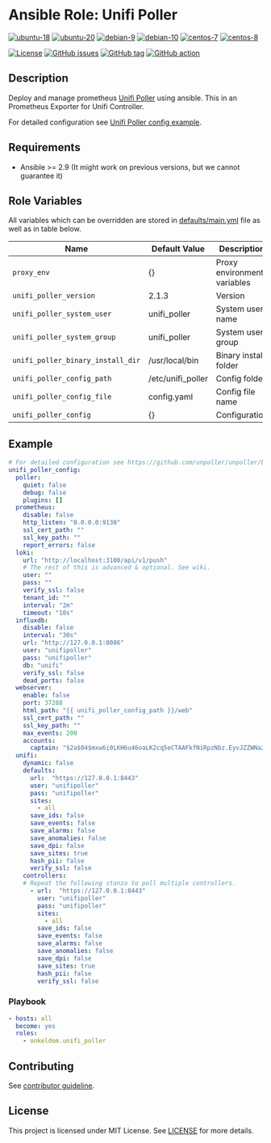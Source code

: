 # Ansible Role: Unifi Poller

[![ubuntu-18](https://img.shields.io/badge/ubuntu-18.x-orange?style=flat&logo=ubuntu)](https://ubuntu.com/)
[![ubuntu-20](https://img.shields.io/badge/ubuntu-20.x-orange?style=flat&logo=ubuntu)](https://ubuntu.com/)
[![debian-9](https://img.shields.io/badge/debian-9.x-orange?style=flat&logo=debian)](https://www.debian.org/)
[![debian-10](https://img.shields.io/badge/debian-10.x-orange?style=flat&logo=debian)](https://www.debian.org/)
[![centos-7](https://img.shields.io/badge/centos-7.x-orange?style=flat&logo=centos)](https://www.centos.org/)
[![centos-8](https://img.shields.io/badge/centos-8.x-orange?style=flat&logo=centos)](https://www.centos.org/)

[![License](https://img.shields.io/badge/license-MIT%20License-brightgreen.svg?style=flat)](https://opensource.org/licenses/MIT)
[![GitHub issues](https://img.shields.io/github/issues/OnkelDom/ansible-role-unifi-poller?style=flat)](https://github.com/OnkelDom/ansible-role-unifi-poller/issues)
[![GitHub tag](https://img.shields.io/github/tag/OnkelDom/ansible-role-unifi-poller.svg?style=flat)](https://github.com/OnkelDom/ansible-role-unifi-poller/tags)
[![GitHub action](https://github.com/OnkelDom/ansible-role-unifi-poller/workflows/ansible-lint/badge.svg)](https://github.com/OnkelDom/ansible-role-unifi-poller)

## Description

Deploy and manage prometheus [Unifi Poller](https://github.com/unpoller/unpoller/) using ansible. This in an Prometheus Exporter for Unifi Controller.

For detailed configuration see [Unifi Poller config example](https://github.com/unpoller/unpoller/blob/master/examples/up.json.example).

## Requirements

- Ansible >= 2.9 (It might work on previous versions, but we cannot guarantee it)

## Role Variables

All variables which can be overridden are stored in [defaults/main.yml](defaults/main.yml) file as well as in table below.

| Name           | Default Value | Description                        |
| -------------- | ------------- | -----------------------------------|
| `proxy_env` | {} | Proxy environment variables |
| `unifi_poller_version` | 2.1.3 | Version | 
| `unifi_poller_system_user` | unifi_poller | System user name |
| `unifi_poller_system_group` | unifi_poller | System user group |
| `unifi_poller_binary_install_dir` | /usr/local/bin | Binary install folder |
| `unifi_poller_config_path` | /etc/unifi_poller | Config folder |
| `unifi_poller_config_file` | config.yaml | Config file name |
| `unifi_poller_config` | {} | Configuration |

## Example
```yaml
# For detailed configuration see https://github.com/unpoller/unpoller/blob/master/examples/up.json.example
unifi_poller_config:
  poller:
    quiet: false
    debug: false
    plugins: []
  prometheus:
    disable: false
    http_listen: "0.0.0.0:9130"
    ssl_cert_path: ""
    ssl_key_path: ""
    report_errors: false
  loki:
    url: "http://localhost:3100/api/v1/push"
    # The rest of this is advanced & optional. See wiki.
    user: ""
    pass: ""
    verify_ssl: false
    tenant_id: ""
    interval: "2m"
    timeout: "10s"
  influxdb:
    disable: false
    interval: "30s"
    url: "http://127.0.0.1:8086"
    user: "unifipoller"
    pass: "unifipoller"
    db: "unifi"
    verify_ssl: false
    dead_ports: false
  webserver:
    enable: false
    port: 37288
    html_path: "{{ unifi_poller_config_path }}/web"
    ssl_cert_path: ""
    ssl_key_path: ""
    max_events: 200
    accounts:
      captain: "$2a$04$mxw6i0LKH6u46oaLK2cq5eCTAAFkfNiRpzNbz.EyvJZZWNa2FzIlS"
  unifi:
    dynamic: false
    defaults:
      url:  "https://127.0.0.1:8443"
      user: "unifipoller"
      pass: "unifipoller"
      sites:
        - all
      save_ids: false
      save_events: false
      save_alarms: false
      save_anomalies: false
      save_dpi: false
      save_sites: true
      hash_pii: false
      verify_ssl: false
    controllers:
    # Repeat the following stanza to poll multiple controllers.
      - url:  "https://127.0.0.1:8443"
        user: "unifipoller"
        pass: "unifipoller"
        sites:
          - all
        save_ids: false
        save_events: false
        save_alarms: false
        save_anomalies: false
        save_dpi: false
        save_sites: true
        hash_pii: false
        verify_ssl: false
```

### Playbook

```yaml
- hosts: all
  become: yes
  roles:
    - onkeldom.unifi_poller
```

## Contributing

See [contributor guideline](CONTRIBUTING.md).

## License

This project is licensed under MIT License. See [LICENSE](/LICENSE) for more details.

